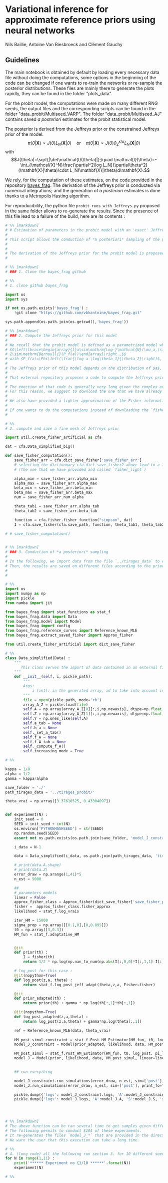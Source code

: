 
# Variational inference for approximate reference priors using neural networks

Nils Baillie, Antoine Van Biesbroeck and Clément Gauchy

## Guidelines

The main notebook is obtained by default by loading every necessary data file without doing the computations, some options in the beginning of the code can be changed if one wants to re-train the networks or re-sample the posterior distributions. These files are mainly there to generate the plots rapidly, they can be found in the folder "plots_data".

For the probit model, the computations were made on many different RNG seeds, the output files and the corresponding scripts can be found in the folder "data_probit/Multiseed_VARP". The folder "data_probit/Multiseed_AJ" contains saved *a posteriori* estimates for the probit statistical model.

The posterior is derived from the Jeffreys prior or the constrained Jeffreys prior of the model:
    $$\pi(\theta|\mathbf{X}) \propto J(\theta)L_N(\mathbf{X}|\theta) \quad\text{or}\quad \pi(\theta|\mathbf{X}) \propto J(\theta)\theta_{2}^{\kappa/\alpha}L_N(\mathbf{X}|\theta)$$
with
    $$J(\theta)=\sqrt{|\det\mathcal{I}(\theta)|};\quad \mathcal{I}(\theta)=-\int_{\mathcal{X}^N}\frac{\partial^2\log L_N}{\partial\theta^2}(\mathbf{X}|\theta)\cdot L_N(\mathbf{X}|\theta)d\mathbf{X}.$$

We rely, for the computation of these estimates, on the code provided in the repository [bayes_frag](https://github.com/vbkantoine/bayes_frag).
The derivation of the Jeffreys prior is conducted via numerical integrations; and the generation of *a posteriori* estimates is done thanks to a Metropolis Hasting algorithm.

For reproducibility, the python file `probit_runs_with_Jeffreys.py` proposed in the same folder allows to re-generate the results. Since the presence of this file lead to a failure of the build, here are 
its contents : 

```python
# %% [markdown]
# # Estimation of parameters in the probit model with an 'exact' Jeffreys
# 
# This script allows the conduction of *a posteriori* sampling of the paramter in the probit statistical model with a finely approximated Jeffreys prior.
# 
# 
# The derivation of the Jeffreys prior for the probit model is proposed in the repository [bayes_frag](https://github.com/vbkantoine/bayes_frag). That external code also allows to directly generate samples from the posterior yielded by that approximated Jeffreys prior.
# 

# %% [markdown]
# ### 1. Clone the bayes_frag github

# %%
# 1. clone github bayes_frag

import os
import sys

if not os.path.exists('bayes_frag') :
    !git clone "https://github.com/vbkantoine/bayes_frag.git"

sys.path.append(os.path.join(os.getcwd(),'bayes_frag'))

# %% [markdown]
# ### 2. Compute the Jeffreys prior for this model
# 
# We recall that the probit model is defined as a parametrized model where $\theta=(\theta_1,\theta_2)\in(0,\infty)^2$ is the parameter and the observed variable is $(Z,a)$ where 
# $$\left\lbrace\begin{array}{l}a\sim\mathrm{Log-}\mathcal{N}(\mu_a,\sigma_a^2)\\
# Z\sim\mathrm{Bernoulli}(P_f(a))\end{array}\right.,$$
# with $P_f(a)=\Phi\left(\frac{\log a-\log\theta_1}{\theta_2}\right)$, and $\Phi$ denoting the c.d.f. of a standard Gaussian.
# 
# The Jeffreys prior of this model depends on the distribution of $a$, i.e. it depends on $\mu_a$ and $\sigma_a$.
# 
# That external repository proposes a code to compute the Jeffreys prior given a distribution of $a$. Actually, it derives a fine numerical approximation of the Fisher information matrix that is stored in a file called `fisher`.
# 
# The exection of that code is generally very long given the complex expression of the Fisher information matrix.
# For this reason, we suggest to download the one that we have already computed and that we provide online on [OSF](https://osf.io/gvqw4/files/osfstorage/678a826e9b2975f377dd6f3f). The dowloaded file `fisher` can be placed at the root of the current directory.
# 
# We also have provided a lighter approximation of the Fisher information matrix based on a less thin derivation. It is stored in the file called `fisher_light`, that can be renamed by `fisher` to be used. 
# 
# If one wants to do the computations instead of downloading the `fisher` file or renaming the `fisher_light`file, the last line of the following cell must be uncommented. 
# 

# %%
# 2. compute and save a fine mesh of Jeffreys prior

import util.create_fisher_artificial as cfa

dat = cfa.Data_simplified_big()

def save_fisher_computation():
    save_fisher_arr = cfa.dict_save_fisher['save_fisher_arr'] 
    # selecting the dictionnary cfa.dict_save_fisher2 above lead to a lighter appproximation of Fisher 
    # (the one that we have provided and called `fisher_light`)

    alpha_min = save_fisher_arr.alpha_min
    alpha_max = save_fisher_arr.alpha_max
    beta_min = save_fisher_arr.beta_min
    beta_max = save_fisher_arr.beta_max
    num = save_fisher_arr.num_alpha

    theta_tab1 = save_fisher_arr.alpha_tab
    theta_tab2 = save_fisher_arr.beta_tab

    function = cfa.fisher.fisher_function("simpson", dat)
    I = cfa.save_fisher(cfa.save_path, function, theta_tab1, theta_tab2)
    
# # save_fisher_computation()


# %% [markdown]
# ### 3. Conduction of *a posteriori* sampling
# 
# In the following, we import data from the file `../tirages_data` to derive a posterior that is used to generate samples of the parameter $\theta$.
# Then, the results are saved on different files according to the prior: Jeffreys or the constrained Jeffreys.
# 
# 

# %%
import os
import numpy as np
import pickle
from numba import jit

from bayes_frag import stat_functions as stat_f
from bayes_frag.data import Data
from bayes_frag.model import Model
from bayes_frag import config
from bayes_frag.reference_curves import Reference_known_MLE
from bayes_frag.extract_saved_fisher import Approx_fisher

from util.create_fisher_artificial import dict_save_fisher

# %%
class Data_simplified(Data) :
    """
       This class serves the import of data contained in an external file 
    """
    def __init__(self, i, pickle_path):
        """
        Args:
            i (int): in the generated array, id to take into account in this run
        """
        file = open(pickle_path, mode='rb')
        array_A_Z = pickle.load(file)
        self.A = np.array(array_A_Z[0][:,i,np.newaxis], dtype=np.float, order='C')
        self.Z = np.array(array_A_Z[1][:,i,np.newaxis], dtype=np.float, order="C")
        self.Y = np.ones_like(self.A)
        self.a_tab = None
        self.h_a = None
        self._set_a_tab()
        self.f_A = None
        self.f_A_tab = None
        self._compute_f_A()
        self.increasing_mode = True

# %%

kappa = 1/8
alpha = 1/2
gamma = kappa/alpha

save_folder = './'
path_tirages_data = '../tirages_probit/'

theta_vrai = np.array([3.37610525, 0.43304097])


def experiment(N) :
    init_seed = 0
    SEED = init_seed + int(N)
    os.environ['PYTHONHASHSEED'] = str(SEED)
    np.random.seed(SEED)
    assert not os.path.exists(os.path.join(save_folder, 'model_J_constraint_{}'.format(N-1))), 'existing run no {}'.format(N)

    i_data = N-1

    data = Data_simplified(i_data, os.path.join(path_tirages_data, 'tirages_data'))

    # print(data.A.shape)
    # print(data.Z)
    error_draw = np.arange(1,41)*5
    n_est = 5000

    ##
    # parameters models
    linear = False
    approx_fisher_class = Approx_fisher(dict_save_fisher['save_fisher_path'], dict_save_fisher['save_fisher_arr'], fisher_file_path_is_personalized=True)
    fisher =  approx_fisher_class.fisher_approx
    likelihood = stat_f.log_vrais

    iter_HM = 15000
    sigma_prop = np.array([[0.1,0],[0,0.095]])
    t0 = np.array([3,0.3])
    HM_fun = stat_f.adaptative_HM


    @jit
    def prior(th) :
        I = fisher(th)
        return 1/2 * np.log(np.nan_to_num(np.abs(I[:,0,0]*I[:,1,1]-I[:,0,1]**2)))

    # log_post for this case :
    @jit(nopython=True)
    def log_post(z,a, theta) :
        return stat_f.log_post_jeff_adapt(theta,z,a, Fisher=fisher)

    @jit
    def prior_adapted(th) :
        return prior(th) + gamma * np.log(th[:,1]*th[:,1])

    @jit(nopython=True)
    def log_post_adapted(z,a,theta) :
        return log_post(z,a,theta) + gamma*np.log(theta[:,1])

    ref = Reference_known_MLE(data, theta_vrai)
    
    HM_post_simul_constraint = stat_f.Post_HM_Estimator(HM_fun, t0, log_post_adapted, pi_log=True, max_iter=iter_HM, sigma0=sigma_prop)
    model_J_constraint = Model(prior_adapted, likelihood, data, HM_post_simul_constraint, linear=linear, ref=ref)

    HM_post_simul = stat_f.Post_HM_Estimator(HM_fun, t0, log_post, pi_log=True, max_iter=iter_HM, sigma0=sigma_prop)
    model_J = Model(prior, likelihood, data, HM_post_simul, linear=linear, ref=ref)

    
    ## run everything

    model_J_constraint.run_simulations(error_draw, n_est, sim=['post'], print_fo=True)
    model_J.run_simulations(error_draw, n_est, sim=['post'], print_fo=True)

    pickle.dump({'logs': model_J_constraint.logs, 'A':model_J_constraint.A, 'S':model_J_constraint.S, 'seed':SEED}, open(os.path.join(save_folder, "model_J_constraint_{}".format(i_data)), "wb"))
    pickle.dump({'logs': model_J.logs, 'A':model_J.A, 'S':model_J.S, 'seed':SEED}, open(os.path.join(save_folder, "model_J_{}".format(i_data)), "wb"))




# %% [markdown]
# The above function can be ran several time to get samples given different samples of the data.
# The following permits to conduct $10$ of these experiments. 
# It re-generates the files `model_J_*` that are provided in the directory.
# We warn the user that this execution can take a long time.

# %%
# 4. (long code) all the following run section 3. for 10 different seeds
for N in range(1,11) :
    print('****** Experiment no {}/10 ******'.format(N))
    experiment(N)

# %%



```
